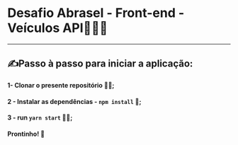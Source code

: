 # Desafio Abrasel - Front-end - Veículos API🚀👩‍🚀
--------------------------------

##  ✍️Passo à passo para iniciar a aplicação:

#### 1- Clonar o presente repositório 👯‍♀️;

#### 2 - Instalar as dependências - `npm install` 🔑;

#### 3 - run `yarn start` 👩‍💻;

#### Prontinho! 🫰

